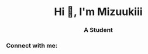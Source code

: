 <h1 align="center">Hi 👋, I'm Mizuukiii</h1>
<h3 align="center">A Student</h3>

<h3 align="left">Connect with me:</h3>
<p align="left">
</p>

